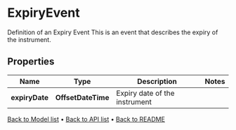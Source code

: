 

# ExpiryEvent

Definition of an Expiry Event  This is an event that describes the expiry of the instrument.

## Properties

| Name | Type | Description | Notes |
|------------ | ------------- | ------------- | -------------|
|**expiryDate** | **OffsetDateTime** | Expiry date of the instrument |  |



[Back to Model list](../README.md#documentation-for-models) &#8226; [Back to API list](../README.md#documentation-for-api-endpoints) &#8226; [Back to README](../README.md)


